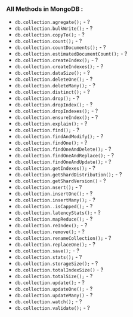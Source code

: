 ### All Methods in MongoDB :
* `db.collection.agregate();` - ?
* `db.collection.bulkWrite();` - ?
* `db.collection.copyTo();` - ?
* `db.collection.count();` - ?
* `db.collection.countDocuments();` - ?
* `db.collection.estimatedDocumentCount();` - ?
* `db.collection.createIndex();` - ?
* `db.collection.createIndexes();` - ?
* `db.collection.dataSize();` - ?
* `db.collection.deleteOne();` - ?
* `db.collection.deleteMany();` - ?
* `db.collection.distinct();` - ?
* `db.collection.drop();` - ?
* `db.collection.dropIndex();` - ?
* `db.collection.dropIndexes();` - ?
* `db.collection.ensureIndex();` - ?
* `db.collection.explain();` - ?
* `db.collection.find();` - ?
* `db.collection.findAndModify();` - ?
* `db.collection.findOne();` - ?
* `db.collection.findOneAndDelete();` - ?
* `db.collection.findOneAndReplace();` - ?
* `db.collection.findOneAndUpdate();` - ?
* `db.collection.getIndexes();` - ?
* `db.collection.getShardDistribution();` - ?
* `db.collection.getShardVersion()` - ?
* `db.collection.nsert();` - ?
* `db.collection.insertOne();` - ?
* `db.collection.insertMany();` - ?
* `db.collection..isCapped();` - ?
* `db.collection.latencyStats();` - ?
* `db.collection.mapReduce();` - ?
* `db.collection.reIndex();` - ?
* `db.collection.remove();` - ?
* `db.collection.renameCollection();` - ?
* `db.collection.replaceOne();` - ?
* `db.collection.save();` - ?
* `db.collection.stats();` - ?
* `db.collection.storageSize();` - ?
* `db.collection.totalIndexSize()` - ?
* `db.collection.totalSize();` - ?
* `db.collection.update();` - ?
* `db.collection.updateOne();` - ?
* `db.collection.updateMany()` - ?
* `db.collection.watch();` - ?
* `db.collection.validate();` - ?

